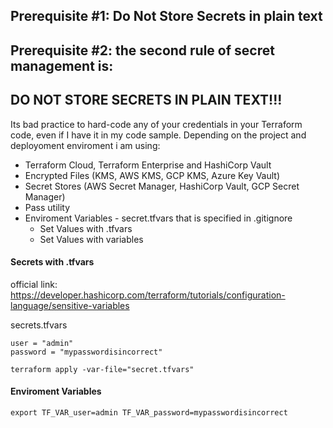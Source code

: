 ## Prerequisite #1: Do Not Store Secrets in plain text

## Prerequisite #2: the second rule of secret management is: 
## DO NOT STORE SECRETS IN PLAIN TEXT!!!

Its bad practice to hard-code any of your credentials in your Terraform code, even if I have it in my code sample. Depending on the project and deployoment enviroment i am using:
- Terraform Cloud, Terraform Enterprise and HashiCorp Vault
- Encrypted Files (KMS, AWS KMS, GCP KMS, Azure Key Vault)
- Secret Stores (AWS Secret Manager, HashiCorp Vault, GCP Secret Manager)
- Pass utility
- Enviroment Variables - secret.tfvars that is specified in .gitignore 
	- Set Values with .tfvars
	- Set Values with variables

#### Secrets with .tfvars
official link: https://developer.hashicorp.com/terraform/tutorials/configuration-language/sensitive-variables

secrets.tfvars
```
user = "admin"
password = "mypasswordisincorrect"
```

```
terraform apply -var-file="secret.tfvars"
```

#### Enviroment Variables
```
export TF_VAR_user=admin TF_VAR_password=mypasswordisincorrect
```
